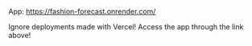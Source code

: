 App: https://fashion-forecast.onrender.com/

Ignore deployments made with Vercel! Access the app through the link above!

